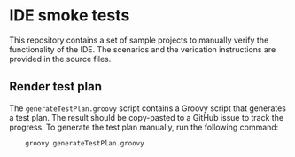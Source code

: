 # IDE smoke tests

This repository contains a set of sample projects to manually verify the functionality of the IDE.
The scenarios and the verication instructions are provided in the source files.

## Render test plan

The `generateTestPlan.groovy` script contains a Groovy script that generates a test plan. The result should be copy-pasted to a GitHub issue to track the progress. To generate the test plan manually, run the following command:

```sh
    groovy generateTestPlan.groovy
```
